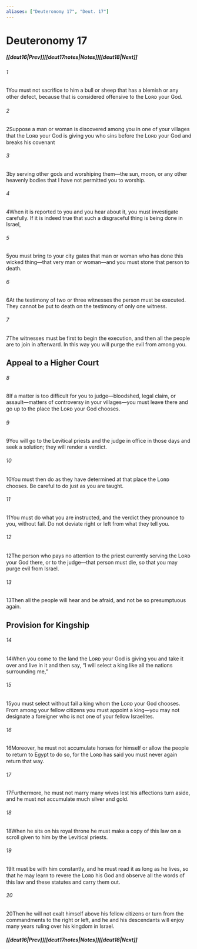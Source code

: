 ```yaml
---
aliases: ["Deuteronomy 17", "Deut. 17"]
---
```

# Deuteronomy 17
##### <span class=arrow-left></span>[[deut16|Prev]]<span class=navigation-separator></span>[[deut17notes|Notes]]<span class=navigation-separator></span>[[deut18|Next]]<span class=arrow-right></span>
###### 1
<span class=verse-first>1</span>You must not sacrifice to him a bull or sheep that has a blemish or any other defect, because that is considered offensive to the Lᴏʀᴅ your God.
<div class=paragraph-break></div>

###### 2
<span class=verse-first>2</span>Suppose a man or woman is discovered among you in one of your villages that the Lᴏʀᴅ your God is giving you who sins before the Lᴏʀᴅ your God and breaks his covenant
###### 3
<span class=verse-body>3</span>by serving other gods and worshiping them—the sun, moon, or any other heavenly bodies that I have not permitted you to worship.
###### 4
<span class=verse-body>4</span>When it is reported to you and you hear about it, you must investigate carefully. If it is indeed true that such a disgraceful thing is being done in Israel,
###### 5
<span class=verse-body>5</span>you must bring to your city gates that man or woman who has done this wicked thing—that very man or woman—and you must stone that person to death.
###### 6
<span class=verse-body>6</span>At the testimony of two or three witnesses the person must be executed. They cannot be put to death on the testimony of only one witness.
###### 7
<span class=verse-body>7</span>The witnesses must be first to begin the execution, and then all the people are to join in afterward. In this way you will purge the evil from among you.
## Appeal to a Higher Court
###### 8
<span class=verse-first>8</span>If a matter is too difficult for you to judge—bloodshed, legal claim, or assault—matters of controversy in your villages—you must leave there and go up to the place the Lᴏʀᴅ your God chooses.
###### 9
<span class=verse-body>9</span>You will go to the Levitical priests and the judge in office in those days and seek a solution; they will render a verdict.
###### 10
<span class=verse-body>10</span>You must then do as they have determined at that place the Lᴏʀᴅ chooses. Be careful to do just as you are taught.
###### 11
<span class=verse-body>11</span>You must do what you are instructed, and the verdict they pronounce to you, without fail. Do not deviate right or left from what they tell you.
###### 12
<span class=verse-body>12</span>The person who pays no attention to the priest currently serving the Lᴏʀᴅ your God there, or to the judge—that person must die, so that you may purge evil from Israel.
###### 13
<span class=verse-body>13</span>Then all the people will hear and be afraid, and not be so presumptuous again.
## Provision for Kingship
###### 14
<span class=verse-first>14</span>When you come to the land the Lᴏʀᴅ your God is giving you and take it over and live in it and then say, “I will select a king like all the nations surrounding me,”
###### 15
<span class=verse-body>15</span>you must select without fail a king whom the Lᴏʀᴅ your God chooses. From among your fellow citizens you must appoint a king—you may not designate a foreigner who is not one of your fellow Israelites.
###### 16
<span class=verse-body>16</span>Moreover, he must not accumulate horses for himself or allow the people to return to Egypt to do so, for the Lᴏʀᴅ has said you must never again return that way.
###### 17
<span class=verse-body>17</span>Furthermore, he must not marry many wives lest his affections turn aside, and he must not accumulate much silver and gold.
<div class=paragraph-break></div>

###### 18
<span class=verse-first>18</span>When he sits on his royal throne he must make a copy of this law on a scroll given to him by the Levitical priests.
###### 19
<span class=verse-body>19</span>It must be with him constantly, and he must read it as long as he lives, so that he may learn to revere the Lᴏʀᴅ his God and observe all the words of this law and these statutes and carry them out.
###### 20
<span class=verse-body>20</span>Then he will not exalt himself above his fellow citizens or turn from the commandments to the right or left, and he and his descendants will enjoy many years ruling over his kingdom in Israel.
##### <span class=arrow-left></span>[[deut16|Prev]]<span class=navigation-separator></span>[[deut17notes|Notes]]<span class=navigation-separator></span>[[deut18|Next]]<span class=arrow-right></span>
